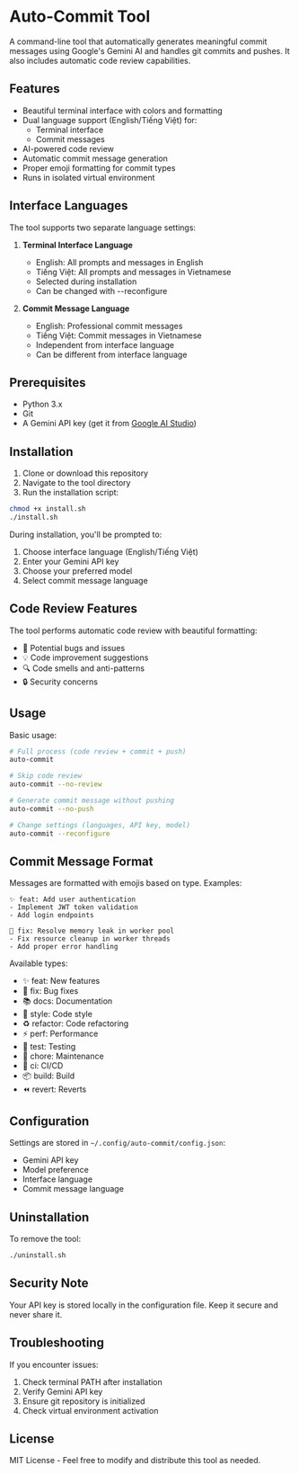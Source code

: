 # Auto-Commit Tool

A command-line tool that automatically generates meaningful commit messages using Google's Gemini AI and handles git commits and pushes. It also includes automatic code review capabilities.

## Features

- Beautiful terminal interface with colors and formatting
- Dual language support (English/Tiếng Việt) for:
  * Terminal interface
  * Commit messages
- AI-powered code review
- Automatic commit message generation
- Proper emoji formatting for commit types
- Runs in isolated virtual environment

## Interface Languages

The tool supports two separate language settings:

1. **Terminal Interface Language**
   - English: All prompts and messages in English
   - Tiếng Việt: All prompts and messages in Vietnamese
   - Selected during installation
   - Can be changed with --reconfigure

2. **Commit Message Language**
   - English: Professional commit messages
   - Tiếng Việt: Commit messages in Vietnamese
   - Independent from interface language
   - Can be different from interface language

## Prerequisites

- Python 3.x
- Git
- A Gemini API key (get it from [Google AI Studio](https://makersuite.google.com/app/apikey))

## Installation

1. Clone or download this repository
2. Navigate to the tool directory
3. Run the installation script:

```bash
chmod +x install.sh
./install.sh
```

During installation, you'll be prompted to:
1. Choose interface language (English/Tiếng Việt)
2. Enter your Gemini API key
3. Choose your preferred model
4. Select commit message language

## Code Review Features

The tool performs automatic code review with beautiful formatting:
- 🐛 Potential bugs and issues
- 💡 Code improvement suggestions
- 🔍 Code smells and anti-patterns
- 🔒 Security concerns

## Usage

Basic usage:
```bash
# Full process (code review + commit + push)
auto-commit

# Skip code review
auto-commit --no-review

# Generate commit message without pushing
auto-commit --no-push

# Change settings (languages, API key, model)
auto-commit --reconfigure
```

## Commit Message Format

Messages are formatted with emojis based on type. Examples:

```
✨ feat: Add user authentication
- Implement JWT token validation
- Add login endpoints
```

```
🐛 fix: Resolve memory leak in worker pool
- Fix resource cleanup in worker threads
- Add proper error handling
```

Available types:
- ✨ feat: New features
- 🐛 fix: Bug fixes
- 📚 docs: Documentation
- 💎 style: Code style
- ♻️ refactor: Code refactoring
- ⚡️ perf: Performance
- 🧪 test: Testing
- 🔧 chore: Maintenance
- 👷 ci: CI/CD
- 📦 build: Build
- ⏪ revert: Reverts

## Configuration

Settings are stored in `~/.config/auto-commit/config.json`:
- Gemini API key
- Model preference
- Interface language
- Commit message language

## Uninstallation

To remove the tool:
```bash
./uninstall.sh
```

## Security Note

Your API key is stored locally in the configuration file. Keep it secure and never share it.

## Troubleshooting

If you encounter issues:
1. Check terminal PATH after installation
2. Verify Gemini API key
3. Ensure git repository is initialized
4. Check virtual environment activation

## License

MIT License - Feel free to modify and distribute this tool as needed.